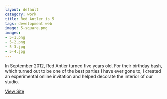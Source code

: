 ```yaml
---              
layout: default
category: work
title: Red Antler is 5
tags: development web
image: 5-square.png
images:
- 5-1.png
- 5-2.png
- 5-3.jpg
- 5-4.jpg
---
```

In September 2012, Red Antler turned five years old. For their birthday bash, which turned out to be one of the best parties I have ever gone to, I created an experimental online invitation and helped decorate the interior of our studio.

[View Site](http://redantler.com/5years)